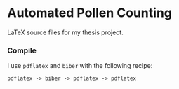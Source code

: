 # Automated Pollen Counting

LaTeX source files for my thesis project.

### Compile

I use `pdflatex` and `biber` with the following recipe:
```
pdflatex -> biber -> pdflatex -> pdflatex
```
